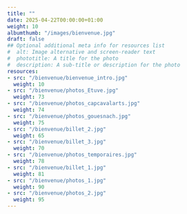 ```yaml
---
title: ""
date: 2025-04-22T00:00:00+01:00
weight: 10
albumthumb: "/images/bienvenue.jpg"
draft: false
## Optional additional meta info for resources list
#  alt: Image alternative and screen-reader text
#  phototitle: A title for the photo
#  description: A sub-title or description for the photo
resources:
- src: "/bienvenue/bienvenue_intro.jpg"
  weight: 10
- src: "/bienvenue/photos_Etuve.jpg"
  weight: 73
- src: "/bienvenue/photos_capcavalarts.jpg"
  weight: 74
- src: "/bienvenue/photos_gouesnach.jpg"
  weight: 75 
- src: "/bienvenue/billet_2.jpg"
  weight: 65
- src: "/bienvenue/billet_3.jpg"
  weight: 70
- src: "/bienvenue/photos_temporaires.jpg"
  weight: 78
- src: "/bienvenue/billet_1.jpg"
  weight: 81
- src: "/bienvenue/photos_1.jpg"
  weight: 90
- src: "/bienvenue/photos_2.jpg"
  weight: 95
---
```

